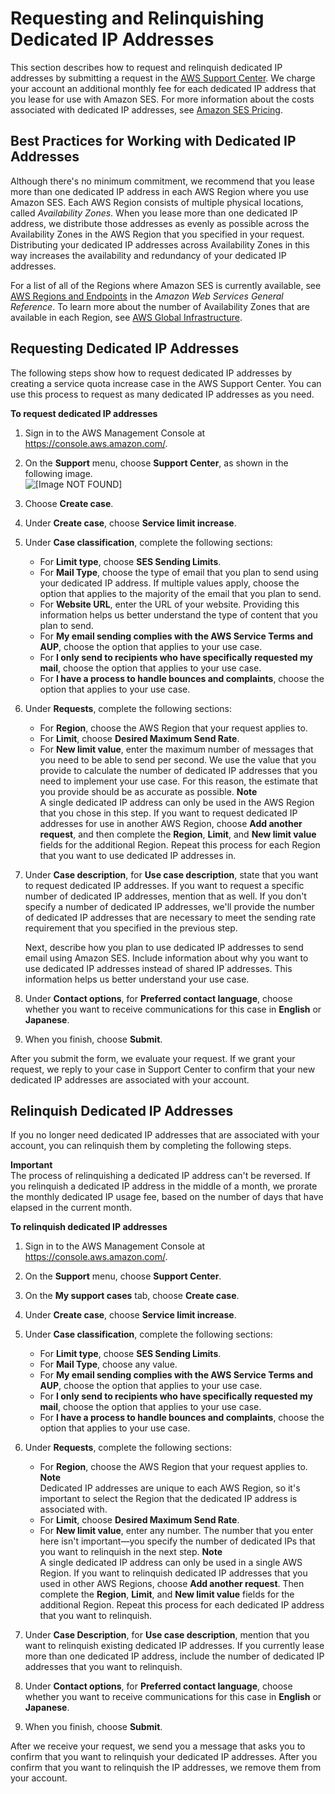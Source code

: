 # Requesting and Relinquishing Dedicated IP Addresses<a name="dedicated-ip-case"></a>

This section describes how to request and relinquish dedicated IP addresses by submitting a request in the [AWS Support Center](https://console.aws.amazon.com/support/home#/)\. We charge your account an additional monthly fee for each dedicated IP address that you lease for use with Amazon SES\. For more information about the costs associated with dedicated IP addresses, see [Amazon SES Pricing](https://aws.amazon.com/ses/pricing/#Optional_Services)\.

## Best Practices for Working with Dedicated IP Addresses<a name="dedicated-ip-case-best-practices"></a>

Although there's no minimum commitment, we recommend that you lease more than one dedicated IP address in each AWS Region where you use Amazon SES\. Each AWS Region consists of multiple physical locations, called *Availability Zones*\. When you lease more than one dedicated IP address, we distribute those addresses as evenly as possible across the Availability Zones in the AWS Region that you specified in your request\. Distributing your dedicated IP addresses across Availability Zones in this way increases the availability and redundancy of your dedicated IP addresses\.

For a list of all of the Regions where Amazon SES is currently available, see [AWS Regions and Endpoints](https://docs.aws.amazon.com/general/latest/gr/rande.html#ses_region) in the *Amazon Web Services General Reference*\. To learn more about the number of Availability Zones that are available in each Region, see [AWS Global Infrastructure](https://aws.amazon.com/about-aws/global-infrastructure/)\.

## Requesting Dedicated IP Addresses<a name="dedicated-ip-case-request"></a>

The following steps show how to request dedicated IP addresses by creating a service quota increase case in the AWS Support Center\. You can use this process to request as many dedicated IP addresses as you need\.

**To request dedicated IP addresses**

1. Sign in to the AWS Management Console at [https://console\.aws\.amazon\.com/](https://console.aws.amazon.com/)\.

1. On the **Support** menu, choose **Support Center**, as shown in the following image\.  
![\[Image NOT FOUND\]](http://docs.aws.amazon.com/ses/latest/DeveloperGuide/images/console_region_selector.png)

1. Choose **Create case**\.

1. Under **Create case**, choose **Service limit increase**\.

1. Under **Case classification**, complete the following sections:
   + For **Limit type**, choose **SES Sending Limits**\.
   + For **Mail Type**, choose the type of email that you plan to send using your dedicated IP address\. If multiple values apply, choose the option that applies to the majority of the email that you plan to send\.
   + For **Website URL**, enter the URL of your website\. Providing this information helps us better understand the type of content that you plan to send\.
   + For **My email sending complies with the AWS Service Terms and AUP**, choose the option that applies to your use case\.
   + For **I only send to recipients who have specifically requested my mail**, choose the option that applies to your use case\.
   + For **I have a process to handle bounces and complaints**, choose the option that applies to your use case\.

1. Under **Requests**, complete the following sections:
   + For **Region**, choose the AWS Region that your request applies to\.
   + For **Limit**, choose **Desired Maximum Send Rate**\.
   + For **New limit value**, enter the maximum number of messages that you need to be able to send per second\. We use the value that you provide to calculate the number of dedicated IP addresses that you need to implement your use case\. For this reason, the estimate that you provide should be as accurate as possible\.
**Note**  
A single dedicated IP address can only be used in the AWS Region that you chose in this step\. If you want to request dedicated IP addresses for use in another AWS Region, choose **Add another request**, and then complete the **Region**, **Limit**, and **New limit value** fields for the additional Region\. Repeat this process for each Region that you want to use dedicated IP addresses in\.

1. Under **Case description**, for **Use case description**, state that you want to request dedicated IP addresses\. If you want to request a specific number of dedicated IP addresses, mention that as well\. If you don't specify a number of dedicated IP addresses, we'll provide the number of dedicated IP addresses that are necessary to meet the sending rate requirement that you specified in the previous step\.

   Next, describe how you plan to use dedicated IP addresses to send email using Amazon SES\. Include information about why you want to use dedicated IP addresses instead of shared IP addresses\. This information helps us better understand your use case\.

1. Under **Contact options**, for **Preferred contact language**, choose whether you want to receive communications for this case in **English** or **Japanese**\.

1. When you finish, choose **Submit**\.

After you submit the form, we evaluate your request\. If we grant your request, we reply to your case in Support Center to confirm that your new dedicated IP addresses are associated with your account\. 

## Relinquish Dedicated IP Addresses<a name="dedicated-ip-case-relinquish"></a>

If you no longer need dedicated IP addresses that are associated with your account, you can relinquish them by completing the following steps\.

**Important**  
The process of relinquishing a dedicated IP address can't be reversed\. If you relinquish a dedicated IP address in the middle of a month, we prorate the monthly dedicated IP usage fee, based on the number of days that have elapsed in the current month\.

**To relinquish dedicated IP addresses**

1. Sign in to the AWS Management Console at [https://console\.aws\.amazon\.com/](https://console.aws.amazon.com/)\.

1. On the **Support** menu, choose **Support Center**\.

1. On the **My support cases** tab, choose **Create case**\.

1. Under **Create case**, choose **Service limit increase**\.

1. Under **Case classification**, complete the following sections:
   + For **Limit type**, choose **SES Sending Limits**\.
   + For **Mail Type**, choose any value\. 
   + For **My email sending complies with the AWS Service Terms and AUP**, choose the option that applies to your use case\.
   + For **I only send to recipients who have specifically requested my mail**, choose the option that applies to your use case\.
   + For **I have a process to handle bounces and complaints**, choose the option that applies to your use case\.

1. Under **Requests**, complete the following sections:
   + For **Region**, choose the AWS Region that your request applies to\.
**Note**  
Dedicated IP addresses are unique to each AWS Region, so it's important to select the Region that the dedicated IP address is associated with\.
   + For **Limit**, choose **Desired Maximum Send Rate**\.
   + For **New limit value**, enter any number\. The number that you enter here isn't important—you specify the number of dedicated IPs that you want to relinquish in the next step\.
**Note**  
 A single dedicated IP address can only be used in a single AWS Region\. If you want to relinquish dedicated IP addresses that you used in other AWS Regions, choose **Add another request**\. Then complete the **Region**, **Limit**, and **New limit value** fields for the additional Region\. Repeat this process for each dedicated IP address that you want to relinquish\.

1. Under **Case Description**, for **Use case description**, mention that you want to relinquish existing dedicated IP addresses\. If you currently lease more than one dedicated IP address, include the number of dedicated IP addresses that you want to relinquish\.

1. Under **Contact options**, for **Preferred contact language**, choose whether you want to receive communications for this case in **English** or **Japanese**\.

1. When you finish, choose **Submit**\.

After we receive your request, we send you a message that asks you to confirm that you want to relinquish your dedicated IP addresses\. After you confirm that you want to relinquish the IP addresses, we remove them from your account\.